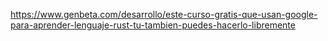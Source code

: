 https://www.genbeta.com/desarrollo/este-curso-gratis-que-usan-google-para-aprender-lenguaje-rust-tu-tambien-puedes-hacerlo-libremente
